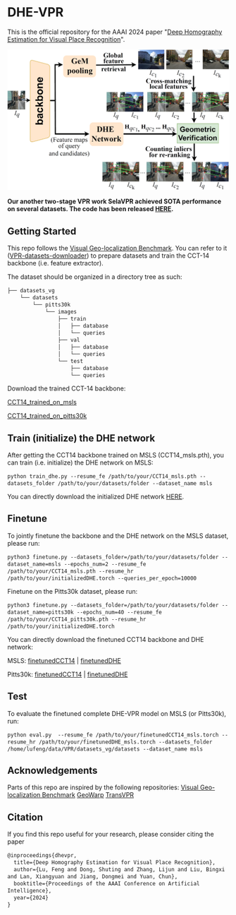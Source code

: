 # DHE-VPR
This is the official repository for the AAAI 2024 paper "[Deep Homography Estimation for Visual Place Recognition](https://arxiv.org/pdf/2402.16086.pdf)".

<img src="image/pipeline.png" width="600px">

**Our another two-stage VPR work SelaVPR achieved SOTA performance on several datasets. The code has been released [HERE](https://github.com/Lu-Feng/SelaVPR).**

## Getting Started

This repo follows the [Visual Geo-localization Benchmark](https://github.com/gmberton/deep-visual-geo-localization-benchmark). You can refer to it ([VPR-datasets-downloader](https://github.com/gmberton/VPR-datasets-downloader)) to prepare datasets and train the CCT-14 backbone (i.e. feature extractor).

The dataset should be organized in a directory tree as such:

```
├── datasets_vg
    └── datasets
        └── pitts30k
            └── images
                ├── train
                │   ├── database
                │   └── queries
                ├── val
                │   ├── database
                │   └── queries
                └── test
                    ├── database
                    └── queries
```

Download the trained CCT-14 backbone:

[CCT14_trained_on_msls](https://drive.google.com/file/d/1kXGixMjU_imBu0Yq5cZVovBUx3MGyoZ8/view?usp=sharing)

[CCT14_trained_on_pitts30k](https://drive.google.com/file/d/1CBrM9GwJeVgiGfNZVgBVLRoh3Jw5ZoWB/view?usp=sharing)

## Train (initialize) the DHE network

After getting the CCT14 backbone  trained on MSLS (CCT14_msls.pth), you can train (i.e. initialize) the DHE network on MSLS:

```
python train_dhe.py --resume_fe /path/to/your/CCT14_msls.pth --datasets_folder /path/to/your/datasets/folder --dataset_name msls
```

You can directly download the initialized DHE network [HERE](https://drive.google.com/file/d/19TlUo7pkXweLIW0kzbaf7YVNofx50xQW/view?usp=sharing).

## Finetune

To jointly finetune the backbone and the DHE network on the MSLS dataset, please run:

```
python3 finetune.py --datasets_folder=/path/to/your/datasets/folder --dataset_name=msls --epochs_num=2 --resume_fe /path/to/your/CCT14_msls.pth --resume_hr /path/to/your/initializedDHE.torch --queries_per_epoch=10000
```

Finetune on the Pitts30k dataset, please run:

```
python3 finetune.py --datasets_folder=/path/to/your/datasets/folder --dataset_name=pitts30k --epochs_num=40 --resume_fe /path/to/your/CCT14_pitts30k.pth --resume_hr /path/to/your/initializedDHE.torch
```

You can directly download the finetuned CCT14 backbone and DHE network:

MSLS:  [finetunedCCT14](https://drive.google.com/file/d/1Fs-cc4lPn5XjfP_eVGUG8bQg7ZKZP88S/view?usp=sharing)  | [finetunedDHE](https://drive.google.com/file/d/1Ec2fCAd4c3jhzOXNuqKUkavUQ7eFCGxQ/view?usp=sharing)

Pitts30k:  [finetunedCCT14](https://drive.google.com/file/d/1GpjiNHn8ceMK8J3AyEhxbUIuDKlqJFQI/view?usp=sharing)  | [finetunedDHE](https://drive.google.com/file/d/1-8_14BG4uBr3X2zvHLlsoB3RYn8to3C3/view?usp=sharing)

## Test

To evaluate the finetuned complete DHE-VPR model on MSLS (or Pitts30k), run:

```
python eval.py  --resume_fe /path/to/your/finetunedCCT14_msls.torch --resume_hr /path/to/your/finetunedDHE_msls.torch --datasets_folder /home/lufeng/data/VPR/datasets_vg/datasets --dataset_name msls
```

## Acknowledgements

Parts of this repo are inspired by the following repositories:
[Visual Geo-localization Benchmark](https://github.com/gmberton/deep-visual-geo-localization-benchmark)
[GeoWarp](https://github.com/gmberton/geo_warp)
[TransVPR](https://github.com/RuotongWANG/TransVPR-model-implementation)

## Citation

If you find this repo useful for your research, please consider citing the paper

```
@inproceedings{dhevpr,
  title={Deep Homography Estimation for Visual Place Recognition},
  author={Lu, Feng and Dong, Shuting and Zhang, Lijun and Liu, Bingxi and Lan, Xiangyuan and Jiang, Dongmei and Yuan, Chun},
  booktitle={Proceedings of the AAAI Conference on Artificial Intelligence},
  year={2024}
}
```
